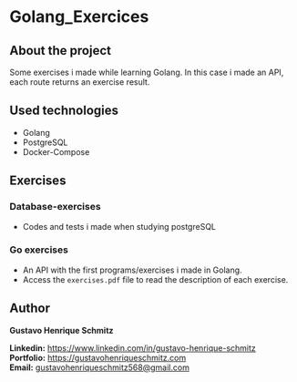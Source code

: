 # Golang_Exercices

## About the project
Some exercises i made while learning Golang. In this case i made an API, each route returns an exercise result.

## Used technologies
- Golang
- PostgreSQL
- Docker-Compose

## Exercises

### Database-exercises
- Codes and tests i made when studying postgreSQL

### Go exercises
- An API with the first programs/exercises i made in Golang.
- Access the `exercises.pdf` file to read the description of each exercise.

## Author
**Gustavo Henrique Schmitz**

**Linkedin:** https://www.linkedin.com/in/gustavo-henrique-schmitz  
**Portfolio:** https://gustavohenriqueschmitz.com  
**Email:** gustavohenriqueschmitz568@gmail.com  
